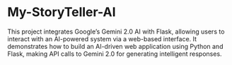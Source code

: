 # My-StoryTeller-AI
This project integrates Google’s Gemini 2.0 AI with Flask, allowing users to interact with an AI-powered system via a web-based interface. It demonstrates how to build an AI-driven web application using Python and Flask, making API calls to Gemini 2.0 for generating intelligent responses.
